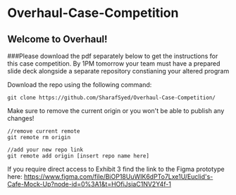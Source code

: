 # Overhaul-Case-Competition

## Welcome to Overhaul!

###Please download the pdf separately below to get the instructions for this case competition. By 1PM tomorrow your team must have a prepared slide deck alongside a separate repository constianing your altered program

Download the repo using the following  command:

```
git clone https://github.com/SharafSyed/Overhaul-Case-Competition/
```

Make sure to remove the current origin or you won't be able to publish any changes!

```
//remove current remote
git remote rm origin

//add your new repo link
git remote add origin [insert repo name here]
```

If you require direct access to Exhibit 3 find the link to the Figma prototype here: 
https://www.figma.com/file/BiOP18UuWIK6dPTo7Lxe1U/Euclid's-Cafe-Mock-Up?node-id=0%3A1&t=HOfiJsiaC1NV2Y4f-1



